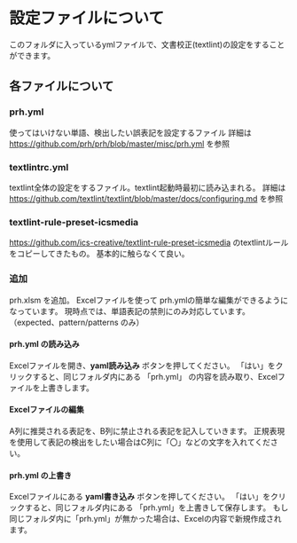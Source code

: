 # 設定ファイルについて

このフォルダに入っているymlファイルで、文書校正(textlint)の設定をすることができます。

## 各ファイルについて
### prh.yml
使ってはいけない単語、検出したい誤表記を設定するファイル
詳細は https://github.com/prh/prh/blob/master/misc/prh.yml を参照

### textlintrc.yml
textlint全体の設定をするファイル。textlint起動時最初に読み込まれる。
詳細は https://github.com/textlint/textlint/blob/master/docs/configuring.md を参照


### textlint-rule-preset-icsmedia
https://github.com/ics-creative/textlint-rule-preset-icsmedia のtextlintルールをコピーしてきたもの。
基本的に触らなくて良い。


### 追加
prh.xlsm を追加。
Excelファイルを使って prh.ymlの簡単な編集ができるようになっています。
現時点では、単語表記の禁則にのみ対応しています。
（expected、pattern/patterns のみ）

#### prh.yml の読み込み
Excelファイルを開き、**yaml読み込み** ボタンを押してください。
「はい」をクリックすると、同じフォルダ内にある 「prh.yml」 の内容を読み取り、Excelファイルを上書きします。

#### Excelファイルの編集
A列に推奨される表記を、B列に禁止される表記を記入していきます。
正規表現を使用して表記の検出をしたい場合はC列に「〇」などの文字を入れてください。

#### prh.yml の上書き
Excelファイルにある  **yaml書き込み** ボタンを押してください。
「はい」をクリックすると、同じフォルダ内にある 「prh.yml」を上書きして保存します。
もし同じフォルダ内に「prh.yml」が無かった場合は、Excelの内容で新規作成されます。